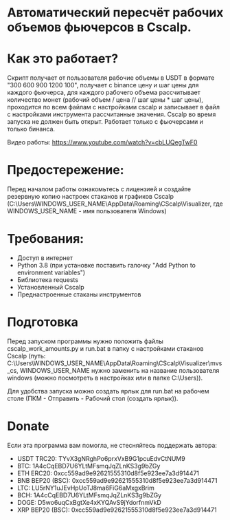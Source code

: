 # Автоматический пересчёт рабочих объемов фьючерсов в Cscalp.

# Как это работает?
Скрипт получает от пользователя рабочие объемы в USDT в формате "300 600 900 1200 100", получает с binance цену и шаг цены для каждого фьючерса, для каждого рабочего объема рассчитывает количество монет (рабочий объем / цена // шаг цены  * шаг цены), проходится по всем файлам с настройками cscalp и записывает в файл с настройками инструмента рассчитанные значения.
Cscalp во время запуска не должен быть открыт.
Работает только с фьючерсами и только бинанса.

Видео работы: https://www.youtube.com/watch?v=cbLUQegTwF0

# Предостережение:
Перед началом работы ознакомьтесь с лицензией и создайте резервную копию настроек стаканов и графиков Cscalp (C:\Users\WINDOWS_USER_NAME\AppData\Roaming\CScalp\Visualizer, где WINDOWS_USER_NAME - имя пользователя Windows)

# Требования:
* Доступ в интернет
* Python 3.8 (при установке поставить галочку "Add Python to environment variables")
* Библиотека requests
* Установленный Cscalp
* Преднастроенные стаканы инструментов

# Подготовка
Перед запуском программы нужно положить файлы cscalp_work_amounts.py и run.bat в папку с настройками стаканов Cscalp (путь:  C:\Users\WINDOWS_USER_NAME\AppData\Roaming\CScalp\Visualizer\mvs_cs, WINDOWS_USER_NAME нужно заменить на название пользователя windows (можно посмотреть в настройках или в папке C:\Users)).

Для удобства запуска можно создать ярлык для run.bat на рабочем столе (ПКМ - Отправить - Рабочий стол (создать ярлык)).

# Donate
Если эта программа вам помогла, не стесняйтесь поддержать автора:
* USDT TRC20: TYvX3gNRghPo6prxVxB9G1pcuEdvCtNUM9 
* BTC: 1A4cCqEBD7U6YLtMFsmqJqZLnKS3g9bZGy
* ETH ERC20: 0xcc559ad9e92621555310d8f5e923ee7a3d914471
* BNB BEP20 (BSC): 0xcc559ad9e92621555310d8f5e923ee7a3d914471
* LTC: LU5rNY1uJEvHpUoTJ8ma6FiG6aMxgxBrim
* BCH: 1A4cCqEBD7U6YLtMFsmqJqZLnKS3g9bZGy
* DOGE: D5wo6uqCxBgtXe4xKYQAvS9jYdorfnmVkD
* XRP BEP20 (BSC): 0xcc559ad9e92621555310d8f5e923ee7a3d914471
